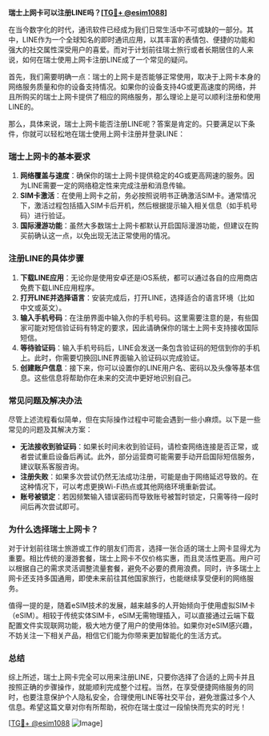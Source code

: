 **瑞士上网卡可以注册LINE吗？[[TG💪+ @esim1088](https://t.me/s/esim1088)]**

在当今数字化的时代，通讯软件已经成为我们日常生活中不可或缺的一部分。其中，LINE作为一个全球知名的即时通讯应用，以其丰富的表情包、便捷的功能和强大的社交属性深受用户的喜爱。而对于计划前往瑞士旅行或者长期居住的人来说，如何在瑞士使用上网卡注册LINE成了一个常见的疑问。

首先，我们需要明确一点：瑞士的上网卡是否能够正常使用，取决于上网卡本身的网络服务质量和你的设备支持情况。如果你的设备支持4G或更高速度的网络，并且所购买的瑞士上网卡提供了相应的网络服务，那么理论上是可以顺利注册和使用LINE的。

那么，具体来说，瑞士上网卡能否注册LINE呢？答案是肯定的。只要满足以下条件，你就可以轻松地在瑞士使用上网卡注册并登录LINE：

### **瑞士上网卡的基本要求**
1. **网络覆盖与速度**：确保你的瑞士上网卡提供稳定的4G或更高网速的服务。因为LINE需要一定的网络稳定性来完成注册和消息传输。
2. **SIM卡激活**：在使用上网卡之前，务必按照说明书正确激活SIM卡。通常情况下，激活过程包括插入SIM卡后开机，然后根据提示输入相关信息（如手机号码）进行验证。
3. **国际漫游功能**：虽然大多数瑞士上网卡都默认开启国际漫游功能，但建议在购买前确认这一点，以免出现无法正常使用的情况。

### **注册LINE的具体步骤**
1. **下载LINE应用**：无论你是使用安卓还是iOS系统，都可以通过各自的应用商店免费下载LINE应用程序。
2. **打开LINE并选择语言**：安装完成后，打开LINE，选择适合的语言环境（比如中文或英文）。
3. **输入手机号码**：在注册界面中输入你的手机号码。这里需要注意的是，有些国家可能对短信验证码有特定的要求，因此请确保你的瑞士上网卡支持接收国际短信。
4. **等待验证码**：输入手机号码后，LINE会发送一条包含验证码的短信到你的手机上。此时，你需要切换回LINE界面输入验证码以完成验证。
5. **创建账户信息**：接下来，你可以设置你的LINE用户名、密码以及头像等基本信息。这些信息将帮助你在未来的交流中更好地识别自己。

### **常见问题及解决办法**
尽管上述流程看似简单，但在实际操作过程中可能会遇到一些小麻烦。以下是一些常见的问题及其解决方案：

- **无法接收到验证码**：如果长时间未收到验证码，请检查网络连接是否正常，或者尝试重启设备后再试。此外，部分运营商可能需要手动开启国际短信服务，建议联系客服咨询。
- **注册失败**：如果多次尝试仍然无法成功注册，可能是由于网络延迟导致的。在这种情况下，可以考虑更换Wi-Fi热点或其他网络环境重新尝试。
- **账号被锁定**：若因频繁输入错误密码而导致账号被暂时锁定，只需等待一段时间后再次尝试即可。

### **为什么选择瑞士上网卡？**
对于计划前往瑞士旅游或工作的朋友们而言，选择一张合适的瑞士上网卡显得尤为重要。相比传统的漫游套餐，瑞士上网卡不仅价格实惠，而且灵活性更高。用户可以根据自己的需求灵活调整流量套餐，避免不必要的费用浪费。同时，许多瑞士上网卡还支持多国通用，即使未来前往其他国家旅行，也能继续享受便利的网络服务。

值得一提的是，随着eSIM技术的发展，越来越多的人开始倾向于使用虚拟SIM卡（eSIM）。相较于传统实体SIM卡，eSIM无需物理插入，可以直接通过云端下载配置文件实现联网功能，极大地方便了用户的使用体验。如果你对eSIM感兴趣，不妨关注一下相关产品，相信它们能为你带来更加智能化的生活方式。

### **总结**
综上所述，瑞士上网卡完全可以用来注册LINE，只要你选择了合适的上网卡并且按照正确的步骤操作，就能顺利完成整个过程。当然，在享受便捷网络服务的同时，也要注意保护个人隐私安全，合理使用LINE等社交平台，避免泄露过多个人信息。希望这篇文章对你有所帮助，祝你在瑞士度过一段愉快而充实的时光！

[[TG💪+ @esim1088](https://t.me/s/esim1088) ![Image](https://i.postimg.cc/4NQfJmqS/Snipaste-2025-05-13-00-14-12.png)]